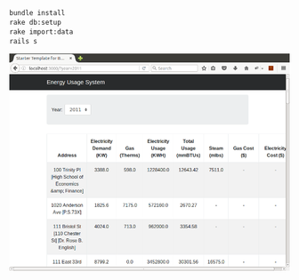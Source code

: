 ```bash
bundle install
rake db:setup
rake import:data
rails s
```

![system running](public/systemrunning.png)